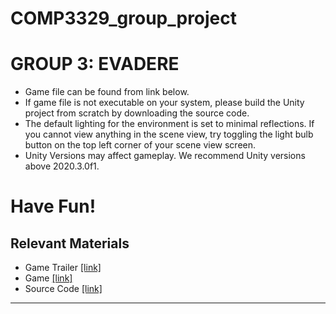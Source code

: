 # COMP3329_group_project

# GROUP 3: EVADERE
- Game file can be found from link below. 
- If game file is not executable on your system, please build the Unity project from scratch by downloading the source code.
- The default lighting for the environment is set to minimal reflections. If you cannot view anything in the scene view, try toggling the light bulb button on the top left corner of your scene view screen. 
- Unity Versions may affect gameplay. We recommend Unity versions above 2020.3.0f1.

# Have Fun!


## Relevant Materials

* Game Trailer [\[link\]][1]
* Game [\[link\]][2]
* Source Code [\[link\]][3]
  
---

[1]: https://drive.google.com/file/d/1ODMbJEHjP13I-BSalKb4pLo-Cwizz92O/view?usp=sharing
[2]: https://drive.google.com/drive/folders/1b--iGZnqY5mhq7CP57I-jb5NypWaQ_t5?usp=sharing
[3]: https://drive.google.com/file/d/1_kkdraCwDnBNBW3ayFU0Agqk-96OCmpD/view?usp=sharing
